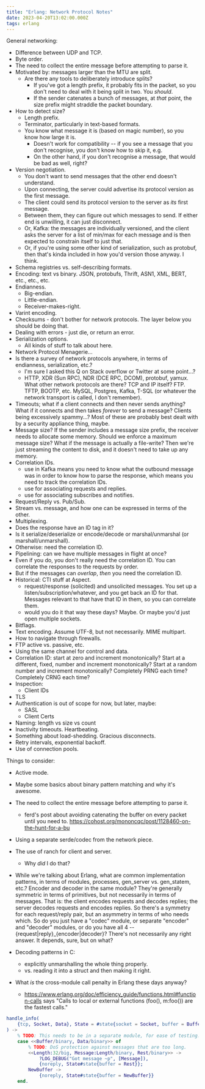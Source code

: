 ```yaml
---
title: "Erlang: Network Protocol Notes"
date: 2023-04-20T13:02:00.000Z
tags: erlang
---
```


General networking:

- Difference between UDP and TCP.
- Byte order.
- The need to collect the entire message before attempting to parse it.
- Motivated by: messages larger than the MTU are split.
  - Are there any tools to deliberately introduce splits?
    - If you've got a length prefix, it probably fits in the packet, so you don't need to deal with it being split in two. You _should_.
    - If the sender catenates a bunch of messages, at _that_ point, the size prefix might straddle the packet boundary.
- How to detect size?
  - Length prefix.
  - Terminator, particularly in text-based formats.
  - You know what message it is (based on magic number), so you know how large it is.
    - Doesn't work for compatibility -- if you see a message that you don't recognise, you don't know how to skip it, e.g.
    - On the other hand, if you don't recognise a message, that would be bad as well, right?
- Version negotiation.
  - You don't want to send messages that the other end doesn't understand.
  - Upon connecting, the server could advertise its protocol version as the first message.
  - The client could send its protocol version to the server as _its_ first message.
  - Between them, they can figure out which messages to send. If either end is unwilling, it can just disconnect.
  - Or, Kafka: the messages are individually versioned, and the client asks the server for a list of min/max for each message and is then expected to constrain itself to just that.
  - Or, if you're using some other kind of serialization, such as protobuf, then that's kinda included in how you'd version those anyway. I think.
- Schema registries vs. self-describing formats.
- Encoding: text vs binary. JSON, protobufs, Thrift, ASN1, XML, BERT, etc., etc., etc.
- Endianness.
  - Big-endian.
  - Little-endian.
  - Receiver-makes-right.
- Varint encoding.
- Checksums - don't bother for network protocols. The layer below you should be doing that.
- Dealing with errors - just die, or return an error.
- Serialization options.
  - All kinds of stuff to talk about here.
- Network Protocol Menagerie...
- Is there a survey of network protocols anywhere, in terms of endianness, serialization, etc.?
  - I'm sure I asked this Q on Stack overflow or Twitter at some point...?
  - HTTP, XDR (Sun RPC), NDR (DCE RPC, DCOM), protobuf, yamux. What other network protocols are there? TCP and IP
    itself? FTP. TFTP, BOOTP, etc. MySQL, Postgres, Kafka, T-SQL (or whatever the network transport is called, I don't
    remember).
- Timeouts; what if a client connects and then never sends anything? What if it connects and then takes _forever_ to
  send a message? Clients being excessively spammy...? Most of these are probably best dealt with by a security
  appliance thing, maybe.
- Message size? If the sender includes a message size prefix, the receiver needs to allocate some memory. Should we
  enforce a maximum message size? What if the message is actually a file-write? Then we're just streaming the content to
  disk, and it doesn't need to take up any memory.
- Correlation IDs.
  - use in Kafka means you need to know what the outbound message was in order to know how to parse the response, which
    means you need to track the correlation IDs.
  - use for associating requests and replies.
  - use for associating subscribes and notifies.
- Request/Reply vs. Pub/Sub.
- Stream vs. message, and how one can be expressed in terms of the other.
- Multiplexing.
- Does the response have an ID tag in it?
- Is it serialize/deserialize or encode/decode or marshal/unmarshal (or marshall/unmarshall).
- Otherwise: need the correlation ID.
- Pipelining: can we have multiple messages in flight at once?
- Even if you do, you don't really need the correlation ID. You can correlate the responses to the requests by order.
- But if the messages can _overlap_, _then_ you need the correlation ID.
- Historical: CTI stuff at Aspect.
  - request/response (solicited) and unsolicited messages. You set up a listen/subscription/whatever, and you get back
    an ID for that. Messages relevant to that have that ID in them, so you can correlate them.
  - would you do it that way these days? Maybe. Or maybe you'd just open multiple sockets.
- Bitflags.
- Text encoding. Assume UTF-8, but not necessarily. MIME multipart.
- How to navigate through firewalls.
- FTP active vs. passive, etc.
- Using the same channel for control and data.
- Correlation ID: start at zero and increment monotonically? Start at a different, fixed, number and increment monotonically? Start at a random number and increment monotonically? Completely PRNG each time? Completely CRNG each time?
- Inspection:
  - Client IDs
- TLS
- Authentication is out of scope for now, but later, maybe:
  - SASL
  - Client Certs
- Naming: length vs size vs count
- Inactivity timeouts. Heartbeating.
- Something about load-shedding. Gracious disconnects.
- Retry intervals, exponential backoff.
- Use of connection pools.

Things to consider:

- Active mode.
- Maybe some basics about binary pattern matching and why it's awesome.
- The need to collect the entire message before attempting to parse it.
  - ferd's post about avoiding catenating the buffer on every packet until you need to. https://cohost.org/mononcqc/post/1128460-on-the-hunt-for-a-bu

- Using a separate serde/codec from the network piece.
- The use of ranch for client and server.
  - Why _did_ I do that?
- While we're talking about Erlang, what are common implementation patterns, in terms of modules, processes, gen_server
  vs. gen_statem, etc.? Encoder and decoder in the same module? They're generally symmetric in terms of primitives, but
  not necessarily in terms of messages. That is: the client encodes requests and decodes replies; the server decodes
  requests and encodes replies. So there's a symmetry for each request/reply pair, but an asymmetry in terms of who
  needs which. So do you just have a "codec" module, or separate "encoder" and "decoder" modules, or do you have all 4
  -- {request|reply}_{encoder|decoder}? There's not necessarily any right answer. It depends, sure, but on what?
- Decoding patterns in C:
  - explicitly unmarshalling the whole thing properly.
  - vs. reading it into a struct and then making it right.
- What _is_ the cross-module call penalty in Erlang these days anyway?
  - https://www.erlang.org/doc/efficiency_guide/functions.html#function-calls says "Calls to local or external functions (foo(), m:foo()) are the fastest calls."

```erlang
handle_info(
    {tcp, Socket, Data}, State = #state{socket = Socket, buffer = Buffer}
) ->
    % TODO: This needs to be in a separate module, for ease of testing.
    case <<Buffer/binary, Data/binary>> of
        % TODO: DoS protection against messages that are too long.
        <<Length:32/big, Message:Length/binary, Rest/binary>> ->
            ?LOG_DEBUG("Got message ~p", [Message]),
            {noreply, State#state{buffer = Rest}};
        NewBuffer ->
            {noreply, State#state{buffer = NewBuffer}}
    end.
```

